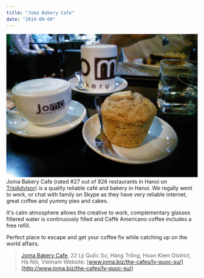 ```yaml
---
title: "Joma Bakery Cafe"
date: "2014-09-09"
---
```


![](images/TA_IMG_20140912_170950_large-1024x768.jpg)Joma Bakery Cafe (rated #27 out of 926 restaurants in Hanoi on [TripAdvisor](http://www.tripadvisor.com/Restaurant_Review-g293924-d1733461-Reviews-Joma_Bakery_Cafe-Hanoi.html)) is a quality reliable café and bakery in Hanoi. We regally went to work, or chat with family on Skype as they have very reliable internet, great coffee and yummy pies and cakes.

It's calm atmosphere allows the creative to work, complementary glasses filtered water is continuously filled and Caffè Americano coffee includes a free refill.

Perfect place to escape and get your coffee fix while catching up on the world affairs.

> [Joma Bakery Cafe](https://plus.google.com/104182545549629953621/about), 22 Lý Quốc Sư, Hàng Trống, Hoan Kiem District, Hà Nội, Vietnam Website: [www.joma.biz/the-cafes/ly-quoc-su/](http://www.joma.biz/the-cafes/ly-quoc-su/)
